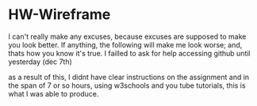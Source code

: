 # HW-Wireframe
I can't really make any excuses, because excuses are supposed to make you look better. If anything, the following will make me look worse; and, thats how you know it's true.
I failled to ask for help accessing github until yesterday (dec 7th)

as a result of this, I didnt have clear instructions on the assignment and in the span of 7 or so hours, using w3schools and you tube tutorials, this is what I was able to produce.